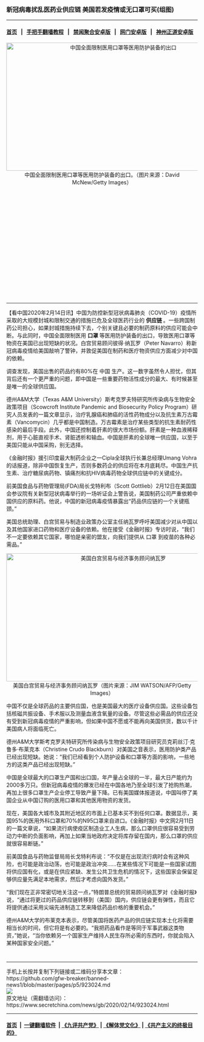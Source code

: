### 新冠病毒扰乱医药业供应链 美国若发疫情或无口罩可买(组图)
------------------------

#### [首页](https://github.com/gfw-breaker/banned-news1/blob/master/README.md) &nbsp;&nbsp;|&nbsp;&nbsp; [手把手翻墙教程](https://github.com/gfw-breaker/guides/wiki) &nbsp;&nbsp;|&nbsp;&nbsp; [禁闻聚合安卓版](https://github.com/gfw-breaker/bn-android) &nbsp;&nbsp;|&nbsp;&nbsp; [网门安卓版](https://github.com/oGate2/oGate) &nbsp;&nbsp;|&nbsp;&nbsp; [神州正道安卓版](https://github.com/SzzdOgate/update) 



<div class="article_right" style="fone-color:#000">
 <p style="text-align: center;">
  <img alt="中国全面限制医用口罩等医用防护装备的出口" src="https://img3.secretchina.com/pic/2020/2-8/p2622542a702725439-ss.jpg" style="height:337px; width:600px"/>
  <br>
   中国全面限制医用口罩等医用防护装备的出口。（图片来源：David McNew/Getty Images）
   <span id="hideid" name="hideid" style="color:red;display:none;">
    <span href="https://www.secretchina.com">
    </span>
   </span>
  </br>
 </p>
 <div id="txt-mid1-t21-2017">
  <ins class="adsbygoogle" data-ad-client="ca-pub-1276641434651360" data-ad-slot="2451032099" style="display:inline-block;width:336px;height:280px">
  </ins>
  

---


  </div>
 </div>
 <p>
  【看中国2020年2月14日讯】中国为防控新型冠状病毒肺炎（COVID-19）疫情所采取的大规模封城和限制交通的措施已危及全球医药行业的
  <strong>
   <span href="https://www.secretchina.com/news/gb/tag/供应链" target="_blank">
    供应链
   </span>
  </strong>
  。一些跨国制药公司担心，如果封城措施持续下去，个别关键且必要的制药原料的供应可能会中断。与此同时，中国全面限制医用
  <strong>
   口罩
  </strong>
  等医用防护装备的出口，导致医用口罩等物资在美国已出现短缺的状况。白宫贸易顾问彼得·纳瓦罗（Peter Navarro）称新冠病毒疫情给美国敲响了警钟，并敦促美国在制药和医疗物资供应方面减少对中国的依赖。
  <span id="hideid" name="hideid" style="color:red;display:none;">
   <span href="https://www.secretchina.com">
   </span>
  </span>
 </p>
 <p>
  调查发现，美国出售的药品约有80%在
  <span href="https://www.secretchina.com" target="_blank">
   中国
  </span>
  生产。这一数字虽然令人担忧，但其背后还有一个更严重的问题，即中国是一些重要药物活性成分的最大、有时候甚至是唯一的全球供应国。
 </p>
 <p>
  德州A&amp;M大学（Texas A&amp;M University）斯考克罗夫特研究所传染病与生物安全政策项目（Scowcroft Institute Pandemic and Biosecurity Policy Program）研究人员发表的一篇文章显示，治疗乳腺癌和肺癌的活性药物成分以及抗生素万古霉素（Vancomycin）几乎都是中国制造。万古霉素是治疗某些类型的抗生素耐药性感染的最后手段。此外，中国还控制着肝素的很大市场份额。肝素是一种血液稀释剂，用于心脏直视手术、肾脏透析和输血。中国是肝素的全球唯一供应国，以至于美国只能从中国采购，别无选择。
 </p>
 <p>
  《金融时报》援引印度最大制药企业之一Cipla全球执行长兼总经理Umang Vohra的话报道，除非中国恢复生产，否则多数药企的供应将在本月底耗尽。中国生产抗生素、治疗糖尿病药物、镇痛剂和抗HIV病毒药物全球供应链中的关键成分。
 </p>
 <p>
  前美国食品与药物管理局(FDA)局长戈特利布（Scott Gottlieb）2月12日在美国国会参议院有关新型冠状病毒举行的一场听证会上警告说，美国制药公司严重依赖中国供应的原料药。他说，中国的新冠病毒疫情暴露出“药品供应链的一个关键瓶颈。”
 </p>
 <p>
  美国总统助理、白宫贸易与制造业政策办公室主任纳瓦罗呼吁美国减少对从中国以及其他国家进口药物和医疗设备的依赖。他在接受《金融时报》专访时说，“我们不一定要依赖其它国家，哪怕是亲密的盟友，向我们提供从
  <span href="https://www.secretchina.com/news/gb/tag/口罩" target="_blank">
   口罩
  </span>
  到疫苗的各种必需品。”
 </p>
 <p style="text-align: center;">
  <img alt="美国白宫贸易与经济事务顾问纳瓦罗" src="https://img2.secretchina.com/pic/2018/11-10/p2300853a870902377-ss.jpg" style="height:337px; width:600px"/>
  <br>
   美国白宫贸易与经济事务顾问纳瓦罗（图片来源：JIM WATSON/AFP/Getty Images）
  </br>
 </p>
 <p>
  中国不仅是全球药品的主要供应国，也是美国最大的医疗设备供应国。这些设备包括核磁共振设备、手术服以及测量血液含氧量的设备。尽管这些必需品的供应还没有受到新冠病毒疫情的严重影响，但如果中国不愿或不能再向美国供货，数以千计美国病人将面临死亡。
 </p>
 <p>
  德州A&amp;M大学斯考克罗夫特研究所传染病与生物安全政策项目研究员克莉丝汀·克鲁多·布莱克本（Christine Crudo Blackburn）对美国之音表示，医用防护类产品已经出现短缺。她说：“我们已经看到个人防护设备和口罩等方面的影响，一些地方的这类产品已经出现短缺。”
 </p>
 <p>
  中国是全球最大的口罩生产国和出口国，年产量占全球的一半，最大日产能约为2000多万只。但新冠病毒疫情的爆发已经在中国各地乃至全球引发了抢购热潮，再加上很多口罩生产企业停工导致产量下降。已有美国媒体报道说，中国叫停了美国企业从中国订购的医用口罩和其他医用物资的发货。
 </p>
 <p>
  现在，美国各大城市及其附近地区的市面上已基本买不到任何口罩。数据显示，美国95%的医用外科口罩和70%的N95口罩来自进口。《金融时报》中文网2月11日的一篇文章说，“如果流行病使疫区制造业工人生病，那么口罩供应很容易受到劳动力中断的负面影响，再加上如果当地政府决定将库存留在国内，那么口罩的供应就很容易断链。”
 </p>
 <p>
  前美国食品与药物监督局局长戈特利布说：“不仅是在出现流行病时会有这种风险，也可能是政治动荡，也可能是政治冲突……在某些情况下可能是一些国家试图将供应国有化，或是在供应紧缺、发生公共卫生危机的情况下，这些国家会保留足够供应量先满足本地需求，然后才考虑向国外发货。”
 </p>
 <p>
  “我们现在正非常密切地关注这一点，”特朗普总统的贸易顾问纳瓦罗对《金融时报》说，“通过将更过的药品供应链转移到（美国）国内，供应链会更有弹性，而且它将提供通过采用尖端先进制造工艺来降低药品价格的重要机会。”
 </p>
 <p>
  德州A&amp;M大学的布莱克本表示，尽管美国将医药产品的供应链实现本土化将需要相当长的时间，但它将是有必要的。“我把药品看作是等同于军事武器这类物资，”她说，“当你依赖另一个国家生产维持人民生存所必需的东西时，你就会陷入某种国家安全问题。”
  <center>
   <div>
    <div id="txt-mid2-t22-2017" style="display: block;  max-height: 351px;  overflow: hidden;">
     <div id="SC-21xxx">
     </div>
     <ins class="adsbygoogle" data-ad-client="ca-pub-1276641434651360" data-ad-format="auto" data-ad-slot="4301710469" data-full-width-responsive="true" style="display:block">
     </ins>
    </div>
   </div>
  </center>
  <div style="padding-top:12px;">
  </div>
 </p>
</div>

<hr/>
手机上长按并复制下列链接或二维码分享本文章：<br/>
https://github.com/gfw-breaker/banned-news1/blob/master/pages/p5/923024.md <br/>
<a href='https://github.com/gfw-breaker/banned-news1/blob/master/pages/p5/923024.md'><img src='https://github.com/gfw-breaker/banned-news1/blob/master/pages/p5/923024.md.png'/></a> <br/>
原文地址（需翻墙访问）：https://www.secretchina.com/news/gb/2020/02/14/923024.html


------------------------
#### [首页](https://github.com/gfw-breaker/banned-news1/blob/master/README.md) &nbsp;|&nbsp; [一键翻墙软件](https://github.com/gfw-breaker/nogfw/blob/master/README.md) &nbsp;| [《九评共产党》](https://github.com/gfw-breaker/9ping.md/blob/master/README.md#九评之一评共产党是什么) | [《解体党文化》](https://github.com/gfw-breaker/jtdwh.md/blob/master/README.md) | [《共产主义的终极目的》](https://github.com/gfw-breaker/gczydzjmd.md/blob/master/README.md)


<img src='http://gfw-breaker.win/banned-news/pages/p5/923024.md' width='0px' height='0px'/>